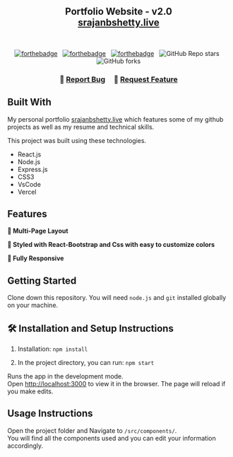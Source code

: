 <h2 align="center">
  Portfolio Website - v2.0<br/>
  <a href="https://srajanbshetty.live/" target="_blank">srajanbshetty.live</a>
</h2>
<!-- <div align="center">
  <img alt="Demo" src="./Images/readme-img1.png" />
</div> -->

<br/>

<center>

[![forthebadge](https://forthebadge.com/images/badges/built-with-love.svg)](https://forthebadge.com) &nbsp;
[![forthebadge](https://forthebadge.com/images/badges/made-with-javascript.svg)](https://forthebadge.com) &nbsp;
[![forthebadge](https://forthebadge.com/images/badges/open-source.svg)](https://forthebadge.com) &nbsp;
![GitHub Repo stars](https://img.shields.io/github/stars/entity-cosmos/Portfolio?color=red&logo=github&style=for-the-badge) &nbsp;
![GitHub forks](https://img.shields.io/github/forks/entity-cosmos/Portfolio?color=red&logo=github&style=for-the-badge)

</center>

<h3 align="center">
    🔹
    <a href="https://github.com/entity-cosmos/Portfolio/issues">Report Bug</a> &nbsp; &nbsp;
    🔹
    <a href="https://github.com/entity-cosmos/Portfolio/issues">Request Feature</a>
</h3>

## Built With

My personal portfolio <a href="https://srajanbshetty.live/" target="_blank">srajanbshetty.live</a> which features some of my github projects as well as my resume and technical skills.<br/>

This project was built using these technologies.

- React.js
- Node.js
- Express.js
- CSS3
- VsCode
- Vercel

## Features

**📖 Multi-Page Layout**

**🎨 Styled with React-Bootstrap and Css with easy to customize colors**

**📱 Fully Responsive**

## Getting Started

Clone down this repository. You will need `node.js` and `git` installed globally on your machine.

## 🛠 Installation and Setup Instructions

1. Installation: `npm install`

2. In the project directory, you can run: `npm start`

Runs the app in the development mode.\
Open [http://localhost:3000](http://localhost:3000) to view it in the browser.
The page will reload if you make edits.

## Usage Instructions

Open the project folder and Navigate to `/src/components/`. <br/>
You will find all the components used and you can edit your information accordingly.
